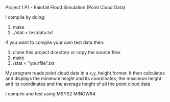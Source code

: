 Project 1 P1 - Rainfall Flood Simulation (Point Cloud Data)

I compile by doing: 
1. make 
2. ./stat < testdata.txt

If you want to compile your own test data then:
1. clone this project directory or copy the source files
2. make
3. /stat < "yourfile".txt 

My program reads point cloud data in a x,y, height format. It then calculates and displays the minimum height and its coordinates, the maximum height and its coordinates and the average height of all the point cloud data

I compile and test using MSYS2 MINGW64